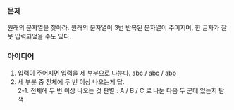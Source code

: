 ### 문제  
원래의 문자열을 찾아라. 원래의 문자열이 3번 반복된 문자열이 주어지며, 한 글자가 잘못 입력되었을 수도 있다.  
  
### 아이디어  
1. 입력이 주어지면 입력을 세 부분으로 나눈다. abc / abc / abb  
2. 세 부분 중 전체에 두 번 이상 나오는게 답.  
    2-1. 전체에 두 번 이상 나오는 것 판별 : A / B / C 로 나눈 다음 두 군데 있는지 탐색
